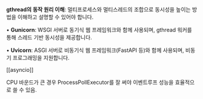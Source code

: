 **gthread의 동작 원리 이해**: 멀티프로세스와 멀티스레드의 조합으로 동시성을 높이는 방법을 이해하고 설명할 수 있어야 합니다.

• **Gunicorn**: WSGI 서버로 동기식 웹 프레임워크와 함께 사용되며, gthread 워커를 통해 스레드 기반 동시성을 제공합니다.

• **Uvicorn**: ASGI 서버로 비동기식 웹 프레임워크(FastAPI 등)와 함께 사용되며, 비동기 프로그래밍을 지원합니다.

[[asyncio]]

CPU 바운드가 큰 경우 ProcessPollExecutor를 잘 써야 이벤트루프 성능을 효율적으로 쓸 수 있음.
